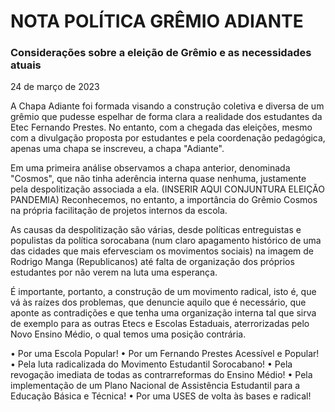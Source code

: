 # NOTA POLÍTICA GRÊMIO ADIANTE
### Considerações sobre a eleição de Grêmio e as necessidades atuais

24 de março de 2023

A Chapa Adiante foi formada visando a construção coletiva e diversa de um grêmio que pudesse espelhar de forma clara a realidade dos estudantes da Etec Fernando Prestes. No entanto, com a chegada das eleições, mesmo com a divulgação proposta por estudantes e pela coordenação pedagógica, apenas uma chapa se inscreveu, a chapa "Adiante".

Em uma primeira análise observamos a chapa anterior, denominada "Cosmos", que não tinha aderência interna quase nenhuma, justamente pela despolitização associada a ela. (INSERIR AQUI CONJUNTURA ELEIÇÃO PANDEMIA) Reconhecemos, no entanto, a importância do Grêmio Cosmos na própria facilitação de projetos internos da escola. 

As causas da despolitização são várias, desde políticas entreguistas e populistas da política sorocabana (num claro apagamento histórico de uma das cidades que mais efervesciam os movimentos sociais) na imagem de Rodrigo Manga (Republicanos) até falta de organização dos próprios estudantes por não verem na luta uma esperança. 

É importante, portanto, a construção de um movimento radical, isto é, que vá às raízes dos problemas, que denuncie aquilo que é necessário, que aponte as contradições e que tenha uma organização interna tal que sirva de exemplo para as outras Etecs e Escolas Estaduais, aterrorizadas pelo Novo Ensino Médio, o qual temos uma posição contrária. 

• Por uma Escola Popular! 
• Por um Fernando Prestes Acessível e Popular! 
• Pela luta radicalizada do Movimento Estudantil Sorocabano! 
• Pela revogação imediata de todas as contrarreformas do Ensino Médio! 
• Pela implementação de um Plano Nacional de Assistência Estudantil para a Educação Básica e Técnica! 
• Por uma USES de volta às bases e radical!
